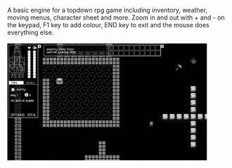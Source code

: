 A basic engine for a topdown rpg game including inventory, weather, moving menus, character sheet and more. Zoom in and out with + and - on the keypad, F1 key to add colour, END key to exit and the mouse does everything else.
<br /><br />
<img src="supakastleqwest.png" border="0" width="90%" />
<br />
